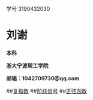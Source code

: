 学号 3190432030   

  <tr>
    <td width="75%">
      <h1>刘谢</h1>
      <p><b>本科</b></p>
      <p><b>浙大宁波理工学院</b></p>
      <p><b>邮箱：1042709730@qq.com</b></p>
    
  


##[复指数](https://github.com/Lx-7/lx/blob/master/%E5%A4%8D%E6%8C%87%E6%95%B0.py)
##[阶跃信号](https://github.com/Lx-7/lx/blob/master/%E9%98%B6%E8%B7%83%E4%BF%A1%E5%8F%B7.py)
##[正弦函数](https://github.com/Lx-7/lx/blob/master/sin.py)
